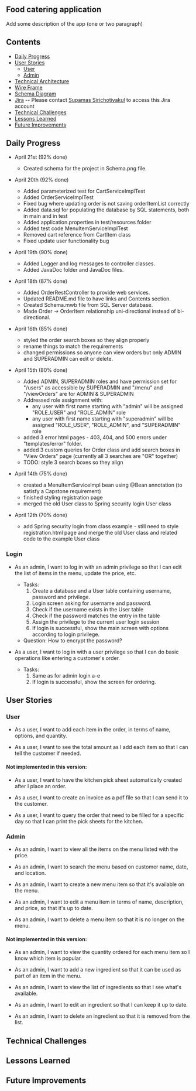 ## Food catering application

Add some description of the app (one or two paragraph)

## Contents

- [Daily Progress](#daily-progress)
- [User Stories](#user-stories)
  - [User](#user)
  - [Admin](#admin)
- [Technical Architecture]()
- [Wire Frame]()
- [Schema Diagram]()
- [Jira](https://javacourse-2.atlassian.net/jira/software/projects/CM/boards/2) -- Please contact [Supamas Sirichotiyakul](mailto:supamas.sirichotiyakul@gmail.com) to access this Jira account
- [Technical Challenges](#technical-challenges)
- [Lessons Learned](#lessons-learned)
- [Future Improvements](#future-improvements)

## Daily Progress
- April 21st (92% done)
  - Created schema for the project in Schema.png file.
  
- April 20th (92% done)
  - Added parameterized test for CartServiceImplTest
  - Added OrderServiceImplTest
  - Fixed bug where updating order is not saving orderItemList correctly
  - Added data.sql for populating the database by SQL statements, both in main and in test
  - Added application.properties in test/resources folder
  - Added test code MenuItemServiceImplTest
  - Removed cart reference from CartItem class
  - Fixed update user functionality bug

- April 19th (90% done)
  - Added Logger and log messages to controller classes.
  - Added JavaDoc folder and JavaDoc files.
  
- April 18th (87% done)
  - Added OrderRestController to provide web services.
  - Updated README.md file to have links and Contents section.
  - Created Schema.mwb file from SQL Server database.
  - Made Order -> OrderItem relationship uni-directional instead of bi-directional.
  
- April 16th (85% done)

  - styled the order search boxes so they align properly
  - rename things to match the requirements
  - changed permissions so anyone can view orders but only ADMIN and SUPERADMIN can edit or delete.

- April 15th (80% done)

  - Added ADMIN, SUPERADMIN roles and have permission set for "/users" as accessible by SUPERADMIN and "/menu" and
    "/viewOrders" are for ADMIN & SUPERADMIN
  - Addressed role assignment with:
    - any user with first name starting with "admin" will be assigned "ROLE_USER" and "ROLE_ADMIN" role
    - any user with first name starting with "superadmin" will be assigned "ROLE_USER", "ROLE_ADMIN", and "SUPERADMIN" role
  - added 3 error html pages - 403, 404, and 500 errors under "templates/error" folder.
  - added 3 custom queries for Order class and add search boxes in "View Orders" page (currently all 3 searches are "OR"
    together)
  - TODO: style 3 search boxes so they align

- April 14th (75% done)

  - created a MenuItemServiceImpl bean using @Bean annotation (to satisfy a Capstone requirement)
  - finished styling registration page
  - merged the old User class to Spring security login User class

- April 12th (70% done)
  - add Spring security login from class example - still need to style registration.html page
    and merge the old User class and related code to the example User class

### Login

- As an admin, I want to log in with an admin privilege so that I can edit the list of items in the menu, update
  the price, etc.

  - Tasks:
    1. Create a database and a User table containing username, password and privilege.
    2. Login screen asking for username and password.
    3. Check if the username exists in the User table
    4. Check if the password matches the entry in the table
    5. Assign the privilege to the current user login session
    6. If login is successful, show the main screen with options according to login privilege.
  - Question: How to encrypt the password?

- As a user, I want to log in with a user privilege so that I can do basic operations like entering a customer's order.
  - Tasks:
    1. Same as for admin login a-e
    2. If login is successful, show the screen for ordering.

## User Stories

### User

- As a user, I want to add each item in the order, in terms of name, options, and quantity.

- As a user, I want to see the total amount as I add each item so that I can tell the customer if needed.

#### Not implemented in this version:

- As a user, I want to have the kitchen pick sheet automatically created after I place an order.

- As a user, I want to create an invoice as a pdf file so that I can send it to the customer.

- As a user, I want to query the order that need to be filled for a specific day so that I can print the pick sheets
  for the kitchen.

### Admin

- As an admin, I want to view all the items on the menu listed with the price.

- As an admin, I want to search the menu based on customer name, date, and location.

- As an admin, I want to create a new menu item so that it's available on the menu.

- As an admin, I want to edit a menu item in terms of name, description, and price, so that it's up to date.

- As an admin, I want to delete a menu item so that it is no longer on the menu.

#### Not implemented in this version:

- As an admin, I want to view the quantity ordered for each menu item so I know which item is popular.

- As an admin, I want to add a new ingredient so that it can be used as part of an item in the menu.

- As an admin, I want to view the list of ingredients so that I see what's available.

- As an admin, I want to edit an ingredient so that I can keep it up to date.

- As an admin, I want to delete an ingredient so that it is removed from the list.

## Technical Challenges

## Lessons Learned

## Future Improvements
